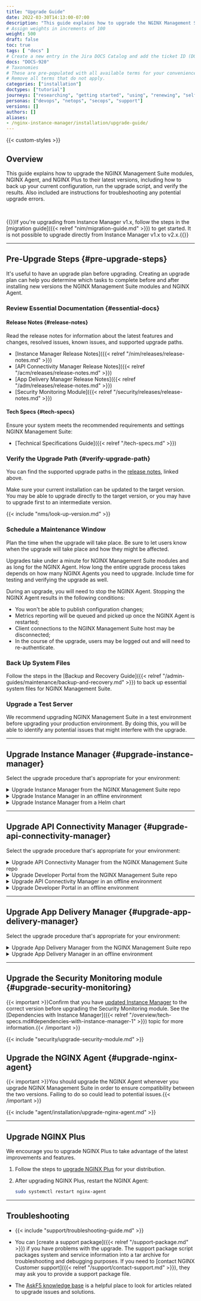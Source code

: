 ```yaml
---
title: "Upgrade Guide"
date: 2022-03-30T14:13:00-07:00
description: "This guide explains how to upgrade the NGINX Management Suite modules, NGINX Agent, and NGINX Plus."
# Assign weights in increments of 100
weight: 500
draft: false
toc: true
tags: [ "docs" ]
# Create a new entry in the Jira DOCS Catalog and add the ticket ID (DOCS-<number>) below
docs: "DOCS-920"
# Taxonomies
# These are pre-populated with all available terms for your convenience.
# Remove all terms that do not apply.
categories: ["installation"]
doctypes: ["tutorial"]
journeys: ["researching", "getting started", "using", "renewing", "self service"]
personas: ["devops", "netops", "secops", "support"]
versions: []
authors: []
aliases:
- /nginx-instance-manager/installation/upgrade-guide/
---
```


{{< custom-styles >}}

## Overview

This guide explains how to upgrade the NGINX Management Suite modules, NGINX Agent, and NGINX Plus to their latest versions, including how to back up your current configuration, run the upgrade script, and verify the results. Also included are instructions for troubleshooting any potential upgrade errors.

<br>

{{<see-also>}}If you're upgrading from Instance Manager v1.x, follow the steps in the [migration guide]({{< relref "nim/migration-guide.md" >}}) to get started. It is not possible to upgrade directly from Instance Manager v1.x to v2.x.{{</see-also>}}

---

## Pre-Upgrade Steps {#pre-upgrade-steps}

It's useful to have an upgrade plan before upgrading. Creating an upgrade plan can help you determine which tasks to complete before and after installing new versions the NGINX Management Suite modules and NGINX Agent.

### Review Essential Documentation {#essential-docs}

#### Release Notes {#release-notes}

Read the release notes for information about the latest features and changes, resolved issues, known issues, and supported upgrade paths.

- [Instance Manager Release Notes]({{< relref "/nim/releases/release-notes.md" >}})
- [API Connectivity Manager Release Notes]({{< relref "/acm/releases/release-notes.md" >}})
- [App Delivery Manager Release Notes]({{< relref "/adm/releases/release-notes.md" >}})
- [Security Monitoring Module]({{< relref "/security/releases/release-notes.md" >}})

#### Tech Specs {#tech-specs}

Ensure your system meets the recommended requirements and settings NGINX Management Suite:

- [Technical Specifications Guide]({{< relref "/tech-specs.md" >}})

### Verify the Upgrade Path {#verify-upgrade-path}

You can find the supported upgrade paths in the [release notes](#release-notes), linked above.

Make sure your current installation can be updated to the target version. You may be able to upgrade directly to the target version, or you may have to upgrade first to an intermediate version.

{{< include "nms/look-up-version.md" >}}

### Schedule a Maintenance Window

Plan the time when the upgrade will take place. Be sure to let users know when the upgrade will take place and how they might be affected.

Upgrades take under a minute for NGINX Management Suite modules and as long for the NGINX Agent. How long the entire upgrade process takes depends on how many NGINX Agents you need to upgrade. Include time for testing and verifying the upgrade as well.

During an upgrade, you will need to stop the NGINX Agent. Stopping the NGINX Agent results in the following conditions:

- You won't be able to publish configuration changes;
- Metrics reporting will be queued and picked up once the NGINX Agent is restarted;
- Client connections to the NGINX Management Suite host may be disconnected;
- In the course of the upgrade, users may be logged out and will need to re-authenticate.

### Back Up System Files

Follow the steps in the [Backup and Recovery Guide]({{< relref "/admin-guides/maintenance/backup-and-recovery.md" >}}) to back up essential system files for NGINX Management Suite.

### Upgrade a Test Server

We recommend upgrading NGINX Management Suite in a test environment before upgrading your production environment. By doing this, you will be able to identify any potential issues that might interfere with the upgrade.

---

## Upgrade Instance Manager {#upgrade-instance-manager}

Select the upgrade procedure that's appropriate for your environment:

<details>
<summary>Upgrade Instance Manager from the NGINX Management Suite repo</summary>

#### Upgrade Instance Manager from NGINX Management Suite Repo

This section explains how to upgrade Instance Manager using a Linux package manager -- Yum or Apt -- to retrieve packages from a public repository. You'll need to have Internet access to complete these steps.

If you don't have access to the Internet, refer to the [Upgrade in an Offline Environment](#upgrade-nim-offline) section.

{{< include "nim/installation/upgrade-nim.md" >}}
</details>

<details>
<summary>Upgrade Instance Manager in an offline environment</summary>

#### Upgrade Instance Manager Offline

{{< include "nim/installation/upgrade-nim-offline.md" >}}

</details>

<details>
<summary>Upgrade Instance Manager from a Helm chart</summary>

- Follow the upgrade steps in the [Deploy NGINX Management Suite using Helm]({{<relref "installation/kubernetes/nms-helm.md#helm-upgrade-nms" >}}) guide.

</details>

---

## Upgrade API Connectivity Manager {#upgrade-api-connectivity-manager}

Select the upgrade procedure that's appropriate for your environment:

<details>
<summary>Upgrade API Connectivity Manager from the NGINX Management Suite repo</summary>

#### Upgrade API Connectivity Manager from NGINX Management Suite Repo

Upgrade API Connectivity Manager from the NGINX Management Suite Repo:

This section explains how to upgrade API Connectivity Manager using a Linux package manager -- Yum or Apt -- to retrieve packages from a public repository. You'll need to have Internet access to complete these steps.

{{< include "acm/installation/upgrade-acm.md" >}}

</details>

<details>
<summary>Upgrade Developer Portal from the NGINX Management Suite repo</summary>

#### Upgrade the Developer Portal from NGINX Management Suite Repo {#upgrade-acm-dev-portal}

This section explains how to upgrade the Developer Portal using a Linux package manager -- Yum or Apt -- to retrieve packages from a public repository. You'll need to have Internet access to complete these steps.

{{< include "acm/installation/upgrade-acm-dev-portal.md" >}}

</details>

<details>
<summary>Upgrade API Connectivity Manager in an offline environment</summary>

#### Upgrade API Connectivity Manager Offline {#upgrade-acm-offline}

{{< include "acm/installation/upgrade-acm-offline.md" >}}

</details>

<details>
<summary>Upgrade Developer Portal in an offline environment</summary>

#### Upgrade the Developer Portal Offline {#upgrade-acm-dev-portal-offline}

{{< include "acm/installation/upgrade-acm-dev-portal-offline.md" >}}

</details>

---

## Upgrade App Delivery Manager {#upgrade-app-delivery-manager}

Select the upgrade procedure that's appropriate for your environment:

<details>
<summary>Upgrade App Delivery Manager from the NGINX Management Suite repo</summary>

#### Upgrade App Delivery Manager from NGINX Management Suite Repo

Upgrade App Delivery Manager from the NGINX Management Suite Repo:

This section explains how to upgrade App Delivery Manager using a Linux package manager -- Yum or Apt -- to retrieve packages from a public repository. You'll need to have Internet access to complete these steps.

{{< include "adm/installation/upgrade-adm.md" >}}

</details>

<details>
<summary>Upgrade App Delivery Manager in an offline environment</summary>

#### Upgrade App Delivery Manager Offline {#upgrade-adm-offline}

{{< include "adm/installation/upgrade-adm-offline.md" >}}

</details>

---

## Upgrade the Security Monitoring module {#upgrade-security-monitoring}

{{< important >}}Confirm that you have [updated Instance Manager](#upgrade-instance-manager) to the correct version before upgrading the Security Monitoring module.
See the [Dependencies with Instance Manager]({{< relref "/overview/tech-specs.md#dependencies-with-instance-manager-1" >}}) topic for more information.{{< /important >}}

{{< include "security/upgrade-security-module.md" >}}

## Upgrade the NGINX Agent {#upgrade-nginx-agent}

{{< important >}}You should upgrade the NGINX Agent whenever you upgrade NGINX Management Suite in order to ensure compatibility between the two versions. Failing to do so could lead to potential issues.{{< /important >}}

{{< include "agent/installation/upgrade-nginx-agent.md" >}}

---

## Upgrade NGINX Plus

We encourage you to upgrade NGINX Plus to take advantage of the latest improvements and features.

1. Follow the steps to [upgrade NGINX Plus](https://docs.nginx.com/nginx/admin-guide/installing-nginx/installing-nginx-plus/#upgrading-nginx-plus) for your distribution.

2. After upgrading NGINX Plus, restart the NGINX Agent:

   ```bash
   sudo systemctl restart nginx-agent
   ```

---

## Troubleshooting

- {{< include "support/troubleshooting-guide.md" >}}

- You can [create a support package]({{< relref "/support-package.md" >}}) if you have problems with the upgrade. The support package script packages system and service information into a tar archive for troubleshooting and debugging purposes. If you need to [contact NGINX Customer support]({{< relref "/support/contact-support.md" >}}), they may ask you to provide a support package file.
- The [AskF5 knowledge base](https://support.f5.com/csp/home) is a helpful place to look for articles related to upgrade issues and solutions.
